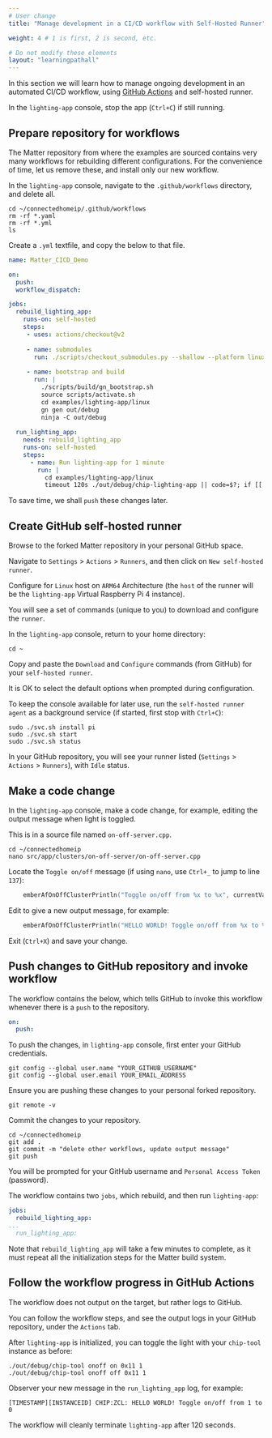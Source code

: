 ```yaml
---
# User change
title: "Manage development in a CI/CD workflow with Self-Hosted Runner"

weight: 4 # 1 is first, 2 is second, etc.

# Do not modify these elements
layout: "learningpathall"
---
```

In this section we will learn how to manage ongoing development in an automated CI/CD workflow, using [GitHub Actions](https://github.com/features/actions) and self-hosted runner.

In the `lighting-app` console, stop the app (`Ctrl+C`) if still running.

## Prepare repository for workflows

The Matter repository from where the examples are sourced contains very many workflows for rebuilding different configurations. For the convenience of time, let us remove these, and install only our new workflow.

In the `lighting-app` console, navigate to the `.github/workflows` directory, and delete all.
```console
cd ~/connectedhomeip/.github/workflows
rm -rf *.yaml
rm -rf *.yml
ls
```
Create a `.yml` textfile, and copy the below to that file.
```yml
name: Matter_CICD_Demo

on:
  push:
  workflow_dispatch:

jobs:
  rebuild_lighting_app:
    runs-on: self-hosted
    steps:
     - uses: actions/checkout@v2
     
     - name: submodules
       run: ./scripts/checkout_submodules.py --shallow --platform linux
       
     - name: bootstrap and build
       run: |
         ./scripts/build/gn_bootstrap.sh
         source scripts/activate.sh
         cd examples/lighting-app/linux
         gn gen out/debug
         ninja -C out/debug
         
  run_lighting_app:
    needs: rebuild_lighting_app
    runs-on: self-hosted
    steps:
      - name: Run lighting-app for 1 minute
        run: |
          cd examples/lighting-app/linux
          timeout 120s ./out/debug/chip-lighting-app || code=$?; if [[ $code -ne 124 && $code -ne 0 ]]; then exit $code; fi
```
To save time, we shall `push` these changes later.

## Create GitHub self-hosted runner

Browse to the forked Matter repository in your personal GitHub space.

Navigate to `Settings` > `Actions` > `Runners`, and then click on `New self-hosted runner`.

Configure for `Linux` host on `ARM64` Architecture (the `host` of the runner will be the `lighting-app` Virtual Raspberry Pi 4 instance).

You will see a set of commands (unique to you) to download and configure the `runner`.

In the `lighting-app` console, return to your home directory:
```console
cd ~
```
Copy and paste the `Download` and `Configure` commands (from GitHub) for your `self-hosted runner`.

It is OK to select the default options when prompted during configuration.

To keep the console available for later use, run the `self-hosted runner agent` as a background service (if started, first stop with `Ctrl+C`):
```console
sudo ./svc.sh install pi
sudo ./svc.sh start
sudo ./svc.sh status
```
In your GitHub repository, you will see your runner listed (`Settings` > `Actions` > `Runners`), with `Idle` status.

## Make a code change

In the `lighting-app` console, make a code change, for example, editing the output message when light is toggled.

This is in a source file named `on-off-server.cpp`.
```console 
cd ~/connectedhomeip
nano src/app/clusters/on-off-server/on-off-server.cpp
```
Locate the `Toggle on/off` message (if using `nano`, use `Ctrl+_` to jump to line `137`):
```C
    emberAfOnOffClusterPrintln("Toggle on/off from %x to %x", currentValue, newValue);
```
Edit to give a new output message, for example:
```C
    emberAfOnOffClusterPrintln("HELLO WORLD! Toggle on/off from %x to %x", currentValue, newValue);
```
Exit (`Ctrl+X`) and save your change.

## Push changes to GitHub repository and invoke workflow

The workflow contains the below, which tells GitHub to invoke this workflow whenever there is a `push` to the repository.
```yml
on:
  push:
```
To push the changes, in `lighting-app` console, first enter your GitHub credentials.
```console
git config --global user.name "YOUR_GITHUB_USERNAME"
git config --global user.email YOUR_EMAIL_ADDRESS
```
Ensure you are pushing these changes to your personal forked repository.
```console
git remote -v 
```
Commit the changes to your repository.
```console
cd ~/connectedhomeip
git add .
git commit -m "delete other workflows, update output message"
git push
```
You will be prompted for your GitHub username and `Personal Access Token` (password).

The workflow contains two `jobs`, which rebuild, and then run `lighting-app`:
```yml
jobs:
  rebuild_lighting_app:
...
  run_lighting_app:
```
Note that `rebuild_lighting_app` will take a few minutes to complete, as it must repeat all the initialization steps for the Matter build system.

## Follow the workflow progress in GitHub Actions

The workflow does not output on the target, but rather logs to GitHub.

You can follow the workflow steps, and see the output logs in your GitHub repository, under the `Actions` tab.

After `lighting-app` is initialized, you can toggle the light with your `chip-tool` instance as before:
```console
./out/debug/chip-tool onoff on 0x11 1
./out/debug/chip-tool onoff off 0x11 1
```
Observer your new message in the `run_lighting_app` log, for example:
```output
[TIMESTAMP][INSTANCEID] CHIP:ZCL: HELLO WORLD! Toggle on/off from 1 to 0
```
The workflow will cleanly terminate `lighting-app` after 120 seconds.
